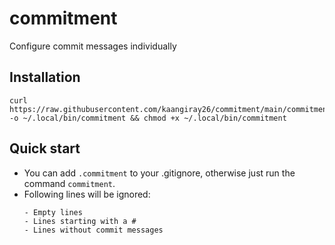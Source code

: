 # commitment
Configure commit messages individually

## Installation
```
curl https://raw.githubusercontent.com/kaangiray26/commitment/main/commitment -o ~/.local/bin/commitment && chmod +x ~/.local/bin/commitment
```

## Quick start

* You can add `.commitment` to your .gitignore, otherwise just run the command `commitment`.
* Following lines will be ignored:
  ```
  - Empty lines
  - Lines starting with a #
  - Lines without commit messages
  ```
